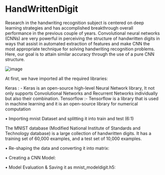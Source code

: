 # HandWrittenDigit
Research in the handwriting recognition subject is centered on deep learning strategies and has accomplished breakthrough overall performance in the previous couple of years. Convolutional neural networks (CNNs) are very powerful in perceiving the structure of handwritten digits in ways that assist in automated extraction of features and make CNN the most appropriate technique for solving handwriting recognition problems. Here, our goal is to attain similar accuracy through the use of a pure CNN structure.

![image](https://user-images.githubusercontent.com/114350965/192151884-68b64e51-cf98-4bd0-b531-69923e29253d.png)

At first, we have imported all the required libraries:

 

Keras : - Keras is an open-source high-level Neural Network library, It not only supports Convolutional Networks and Recurrent Networks individually but also their combination.
Tensorflow :- Tensorflow is a library that is used in machine learning and it is an open-source library for numerical computation

•	Importing mnist Dataset and splitting it into train and test (6:1)
 

The MNIST database (Modified National Institute of Standards and Technology database) is a large collection of handwritten digits. It has a training set of 60,000 examples, and a test set of 10,000 examples.
 


•	Re-shaping the data and converting it into matrix:

 

•	Creating a CNN Model:

  


•	Model Evaluation & Saving it as mnist_modeldigit.h5:

 

